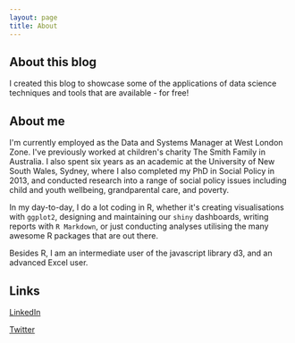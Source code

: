 ```yaml
---
layout: page
title: About
---
```


## About this blog

I created this blog to showcase some of the applications of data science techniques and tools that are available - for free! 

## About me

I'm currently employed as the Data and Systems Manager at West London Zone. I've previously worked at children's charity The Smith Family in Australia. I also spent six years as an academic at the University of New South Wales, Sydney, where I also completed my PhD in Social Policy in 2013, and conducted research into a range of social policy issues including child and youth wellbeing, grandparental care, and poverty.

In my day-to-day, I do a lot coding in R, whether it's creating visualisations with `ggplot2`, designing and maintaining our `shiny` dashboards, writing reports with `R Markdown`, or just conducting analyses utilising the many awesome R packages that are out there.

Besides R, I am an intermediate user of the javascript library d3, and an advanced Excel user.

## Links

[LinkedIn](https://www.linkedin.com/in/bridget-suthersan-b4a5a4b3/)

[Twitter](https://twitter.com/blsuthersan)





